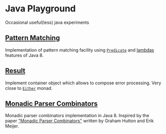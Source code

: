 # Java Playground

Occasional useful(less) java experiments

## [Pattern Matching][pattern-matching]

Implementation of pattern matching facility using 
[```Predicate```][predicate] and [lambdas][lambdas] features of Java 8.

## [Result][result]

Implement container object which allows to compose error processing.
Very close to [```Either```][either-monad] monad.

## [Monadic Parser Combinators][monadic-parser-combinators]

Monadic parser combinators implementation in Java 8. 
Inspired by the paper ["Monadic Parser Combinators"][monadic-parser-combinators-paper] 
written by Graham Hutton and Erik Meijer. 

[pattern-matching]: https://github.com/pavel-v-chernykh/java_playground/tree/master/pattern-matching
[result]: https://github.com/pavel-v-chernykh/java_playground/tree/master/result
[monadic-parser-combinators]: https://github.com/pavel-v-chernykh/java_playground/tree/master/monadic-parser-combinators

[predicate]: https://docs.oracle.com/javase/8/docs/api/java/util/function/Predicate.html
[lambdas]: https://docs.oracle.com/javase/tutorial/java/javaOO/lambdaexpressions.html
[either-monad]: http://learnyouahaskell.com/for-a-few-monads-more#error
[monadic-parser-combinators-paper]: http://www.cs.nott.ac.uk/~pszgmh/monparsing.pdf
